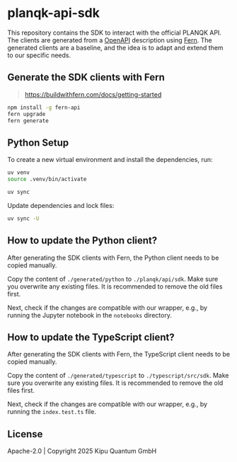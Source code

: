 # planqk-api-sdk

This repository contains the SDK to interact with the official PLANQK API.
The clients are generated from a [OpenAPI](https://swagger.io/specification) description using [Fern](https://buildwithfern.com).
The generated clients are a baseline, and the idea is to adapt and extend them to our specific needs.

## Generate the SDK clients with Fern

> <https://buildwithfern.com/docs/getting-started>

```bash
npm install -g fern-api
fern upgrade
fern generate
```

## Python Setup

To create a new virtual environment and install the dependencies, run:

```bash
uv venv
source .venv/bin/activate

uv sync
```

Update dependencies and lock files:

```bash
uv sync -U
```

## How to update the Python client?

After generating the SDK clients with Fern, the Python client needs to be copied manually.

Copy the content of `./generated/python` to `./planqk/api/sdk`.
Make sure you overwrite any existing files.
It is recommended to remove the old files first.

Next, check if the changes are compatible with our wrapper, e.g., by running the Jupyter notebook in the `notebooks` directory.

## How to update the TypeScript client?

After generating the SDK clients with Fern, the TypeScript client needs to be copied manually.

Copy the content of `./generated/typescript` to `./typescript/src/sdk`.
Make sure you overwrite any existing files.
It is recommended to remove the old files first.

Next, check if the changes are compatible with our wrapper, e.g., by running the `index.test.ts` file.

## License

Apache-2.0 | Copyright 2025 Kipu Quantum GmbH
